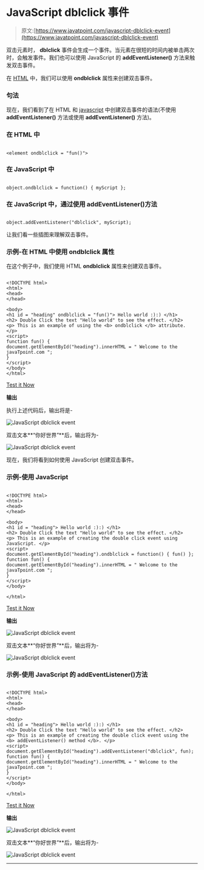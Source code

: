 # JavaScript dblclick 事件

> 原文:[https://www.javatpoint.com/javascript-dblclick-event](https://www.javatpoint.com/javascript-dblclick-event)

双击元素时， **dblclick** 事件会生成一个事件。当元素在很短的时间内被单击两次时，会触发事件。我们也可以使用 JavaScript 的 **addEventListener()** 方法来触发双击事件。

在 [HTML](https://www.javatpoint.com/html-tutorial) 中，我们可以使用 **ondblclick** 属性来创建双击事件。

### 句法

现在，我们看到了在 HTML 和 [javascript](https://www.javatpoint.com/javascript-tutorial) 中创建双击事件的语法(不使用 **addEventListener()** 方法或使用 **addEventListener()** 方法)。

### 在 HTML 中

```

<element ondblclick = "fun()">

```

### 在 JavaScript 中

```

object.ondblclick = function() { myScript };

```

### 在 JavaScript 中，通过使用 addEventListener()方法

```

object.addEventListener("dblclick", myScript);

```

让我们看一些插图来理解双击事件。

### 示例-在 HTML 中使用 ondblclick 属性

在这个例子中，我们使用 HTML **ondblclick** 属性来创建双击事件。

```

<!DOCTYPE html>
<html>
<head>
</head>

<body>
<h1 id = "heading" ondblclick = "fun()"> Hello world :):) </h1>
<h2> Double Click the text "Hello world" to see the effect. </h2>
<p> This is an example of using the <b> ondblclick </b> attribute. </p>
<script>
function fun() {
document.getElementById("heading").innerHTML = " Welcome to the javaTpoint.com ";
}
</script>
</body>
</html>

```

[Test it Now](https://www.javatpoint.com/oprweb/test.jsp?filename=javascript-dblclick-event1)

**输出**

执行上述代码后，输出将是-

![JavaScript dblclick event](../Images/ffe2d3743e87f4ba894127eba2ba1f52.png)

双击文本**“你好世界”**后，输出将为-

![JavaScript dblclick event](../Images/8f4bcdb32361f6c187c16d2db93b49eb.png)

现在，我们将看到如何使用 JavaScript 创建双击事件。

### 示例-使用 JavaScript

```

<!DOCTYPE html>
<html>
<head>
</head>

<body>
<h1 id = "heading"> Hello world :):) </h1>
<h2> Double Click the text "Hello world" to see the effect. </h2>
<p> This is an example of creating the double click event using JavaScript. </p>
<script>
document.getElementById("heading").ondblclick = function() { fun() };
function fun() {
document.getElementById("heading").innerHTML = " Welcome to the javaTpoint.com ";
}
</script>
</body>

</html>

```

[Test it Now](https://www.javatpoint.com/oprweb/test.jsp?filename=javascript-dblclick-event2)

**输出**

![JavaScript dblclick event](../Images/2451a5f970c8598b478259eae7e97240.png)

双击文本**“你好世界”**后，输出将为-

![JavaScript dblclick event](../Images/b9111bdb385d8bb344821372592bb3e1.png)

### 示例-使用 JavaScript 的 addEventListener()方法

```

<!DOCTYPE html>
<html>
<head>
</head>

<body>
<h1 id = "heading"> Hello world :):) </h1>
<h2> Double Click the text "Hello world" to see the effect. </h2>
<p> This is an example of creating the double click event using the <b> addEventListener() method </b>. </p>
<script>
document.getElementById("heading").addEventListener("dblclick", fun);
function fun() {
document.getElementById("heading").innerHTML = " Welcome to the javaTpoint.com ";
}
</script>
</body>

</html>

```

[Test it Now](https://www.javatpoint.com/oprweb/test.jsp?filename=javascript-dblclick-event3)

**输出**

![JavaScript dblclick event](../Images/34aa730a89d8bc443c0b7febb47120b3.png)

双击文本**“你好世界”**后，输出将为-

![JavaScript dblclick event](../Images/a45d7281a58b1b2045b3bd2714a8080b.png)

* * *